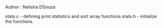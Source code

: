 
Author : Nelisha DSouza

stats.c - defining print statistics and sort array functions
stats.h - initialize the functions.
